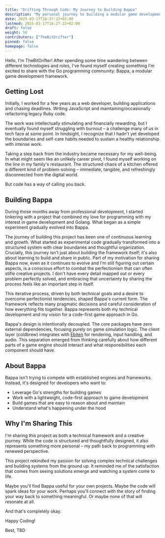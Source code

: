 ```yaml
---
title: "Drifting Through Code: My Journey to Building Bappa"
description: "My personal journey to building a modular game development framework in Go"
date: 2025-03-17T16:27:22+02:00
lastmod: 2025-03-17T16:27:22+02:00
draft: false
weight: 50
contributors: ["TheBitDrifter"]
pinned: false
homepage: false
---
```


Hello, I'm TheBitDrifter! After spending some time wandering between different technologies and roles, I've found myself creating something I'm excited to share with the Go programming community: Bappa, a modular game development framework.

## Getting Lost

Initially, I worked for a few years as a web developer, building applications and chasing deadlines. Writing JavaScript and maintaining/occasionally refactoring legacy Ruby code.

The work was intellectually stimulating and financially rewarding, but I eventually found myself struggling with burnout – a challenge many of us in tech face at some point. In hindsight, I recognize that I hadn't yet developed the boundaries and self-care habits needed to sustain a healthy relationship with intense work.

Taking a step back from the industry became necessary for my well-being. In what might seem like an unlikely career pivot, I found myself working on the line in my family's restaurant. The structured chaos of a kitchen offered a different kind of problem-solving – immediate, tangible, and refreshingly disconnected from the digital world.

But code has a way of calling you back.

## Building Bappa

During those months away from professional development, I started tinkering with a project that combined my love for programming with my interest in game development and Golang. What began as a simple experiment gradually evolved into Bappa.

The journey of building this project has been one of continuous learning and growth. What started as experimental code gradually transformed into a structured system with clear boundaries and thoughtful organization. Crucially, this journey isn't just about building the framework itself; it's also about learning to build and share in public. Part of my motivation for sharing Bappa now, even as it continues to evolve and I'm still figuring out certain aspects, is a conscious effort to combat the perfectionism that can often stifle creative projects. I don't have every detail mapped out or every problem perfectly solved, and embracing that uncertainty by sharing the process feels like an important step in itself.

This iterative process, driven by both technical goals and a desire to overcome perfectionist tendencies, shaped Bappa's current form. The framework reflects many pragmatic decisions and careful consideration of how everything fits together. Bappa represents both my technical development and my vision for a code-first game approach in Go.

Bappa's design is intentionally decoupled. The core packages have zero external dependencies, focusing purely on game simulation logic. The client layer (coldbrew) integrates with [Ebiten](https://ebitengine.org/) for rendering, input handling, and audio. This separation emerged from thinking carefully about how different parts of a game engine should interact and what responsibilities each component should have.

## About Bappa

Bappa isn't trying to compete with established engines and frameworks. Instead, it's designed for developers who want to:

- Leverage Go's strengths for building games
- Work with a lightweight, code-first approach to game development
- Build games that are easy to reason about and maintain
- Understand what's happening under the hood

## Why I'm Sharing This

I'm sharing this project as both a technical framework and a creative journey. While the code is structured and thoughtfully designed, it also represents something more personal – my path back to programming with renewed perspective.

This project rekindled my passion for solving complex technical challenges and building systems from the ground up. It reminded me of the satisfaction that comes from seeing solutions emerge and watching a system come to life.

Maybe you'll find Bappa useful for your own projects. Maybe the code will spark ideas for your work. Perhaps you'll connect with the story of finding your way back to something meaningful. Or maybe none of that will resonate at all.

And that's completely okay.

Happy Coding!

Best,
TBD
